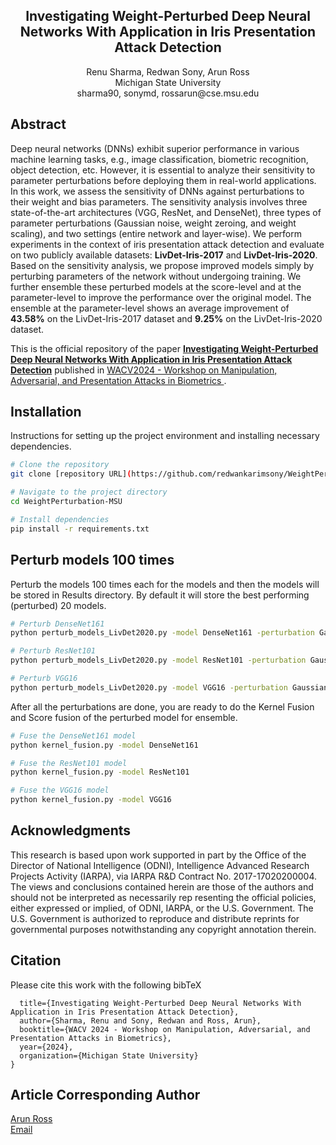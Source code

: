



<h2 align="center">
Investigating Weight-Perturbed Deep Neural Networks With Application in Iris Presentation Attack Detection
</h2>
<p align="center">
  Renu Sharma, Redwan Sony, Arun Ross<br>
Michigan State University<br>
sharma90, sonymd, rossarun@cse.msu.edu
</p>

## Abstract
Deep neural networks (DNNs) exhibit superior performance in various machine learning tasks, e.g., image classification, biometric recognition, object detection, etc. However, it is essential to analyze their sensitivity to parameter perturbations before deploying them in real-world applications. In this work, we assess the sensitivity of DNNs against perturbations to their weight and bias parameters. The sensitivity analysis involves three state-of-the-art architectures (VGG, ResNet, and DenseNet), three types of parameter perturbations (Gaussian noise, weight zeroing, and weight scaling), and two settings (entire network and layer-wise). We perform experiments in the context of iris presentation attack detection and evaluate on two publicly available datasets: **LivDet-Iris-2017** and **LivDet-Iris-2020**. Based on the sensitivity analysis, we propose improved models simply by perturbing parameters of the network without undergoing training. We further ensemble these perturbed models at the score-level and at the parameter-level to improve the performance over the original model. The ensemble at the parameter-level shows an average improvement of **43.58%** on the LivDet-Iris-2017 dataset and **9.25%** on the LivDet-Iris-2020 dataset.


This is the official repository of the paper **[Investigating Weight-Perturbed Deep Neural Networks With Application in Iris Presentation Attack Detection](tbd.com)** published in [WACV2024 - Workshop on Manipulation, Adversarial, and Presentation Attacks in Biometrics ](https://sites.google.com/view/wacv2024-map-a). 

## Installation
Instructions for setting up the project environment and installing necessary dependencies.

```bash
# Clone the repository
git clone [repository URL](https://github.com/redwankarimsony/WeightPerturbation-MSU)

# Navigate to the project directory
cd WeightPerturbation-MSU

# Install dependencies
pip install -r requirements.txt
```


## Perturb models 100 times
Perturb the models 100 times each for the models and then the models will be stored in Results directory. By default it will store the best performing (perturbed) 20 models.
```bash
# Perturb DenseNet161
python perturb_models_LivDet2020.py -model DenseNet161 -perturbation GaussianNoise -perturbationSetup Entire -nmodels 100 -keep_best 20

# Perturb ResNet101
python perturb_models_LivDet2020.py -model ResNet101 -perturbation GaussianNoise -perturbationSetup Entire -nmodels 100 -keep_best 20

# Perturb VGG16
python perturb_models_LivDet2020.py -model VGG16 -perturbation GaussianNoise -perturbationSetup Entire -nmodels 100 -keep_best 20
```


After all the perturbations are done, you are ready to do the Kernel Fusion and Score fusion of the perturbed model for ensemble. 

```bash
# Fuse the DenseNet161 model
python kernel_fusion.py -model DenseNet161

# Fuse the ResNet101 model
python kernel_fusion.py -model ResNet101

# Fuse the VGG16 model
python kernel_fusion.py -model VGG16
```

<!-- ## Results
![](Results/from-paper/1.png)
![](Results/from-paper/2.png)
![!](Results/from-paper/3.png)
![!](Results/from-paper/4.png)
![!](Results/from-paper/5.png) -->


## Acknowledgments
This research is based upon work supported in part by the Office of the Director of National Intelligence (ODNI), Intelligence Advanced Research Projects Activity (IARPA), via IARPA R&D Contract No. 2017-17020200004. The views and conclusions contained herein are those of the authors and should not be interpreted as necessarily rep resenting the official policies, either expressed or implied, of ODNI, IARPA, or the U.S. Government. The U.S. Government is authorized to reproduce and distribute reprints for governmental purposes notwithstanding any copyright annotation therein.



## Citation
Please cite this work with the following bibTeX
```@inproceedings{sharma2024investigating,
  title={Investigating Weight-Perturbed Deep Neural Networks With Application in Iris Presentation Attack Detection},
  author={Sharma, Renu and Sony, Redwan and Ross, Arun},
  booktitle={WACV 2024 - Workshop on Manipulation, Adversarial, and Presentation Attacks in Biometrics},
  year={2024},
  organization={Michigan State University}
}
```

## Article Corresponding Author
[Arun Ross](https://www.egr.msu.edu/people/profile/rossarun)\
[Email](rossarun@cse.msu.edu)

